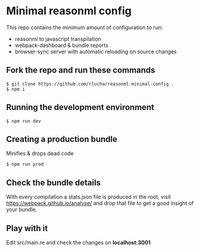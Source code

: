 # Minimal reasonml config

This repo contains the minimum amount of configuration to run:
* reasonml to javascript transpilation
* webpack-dashboard & bundle reports
* browser-sync server with automatic reloading on source changes

## Fork the repo and run these commands
```
$ git clone https://github.com/rlucha/reasonml-minimal-config .
$ npm i
```

## Running the development environment
```
$ npm run dev
```

## Creating a production bundle
Minifies & drops dead code
```
$ npm run prod
```

## Check the bundle details
With every compilation a stats.json file is produced in the root, visit https://webpack.github.io/analyse/ and drop that file to get a good insight of your bundle.

## Play with it
Edit src/main.re and check the changes on __localhost:3001__

